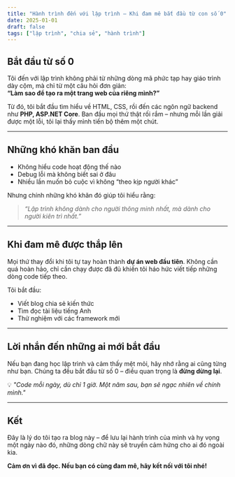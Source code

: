```yaml
---
title: "Hành trình đến với lập trình – Khi đam mê bắt đầu từ con số 0"
date: 2025-01-01
draft: false
tags: ["lập trình", "chia sẻ", "hành trình"]
---
```


## Bắt đầu từ số 0

Tôi đến với lập trình không phải từ những dòng mã phức tạp hay giáo trình dày cộm, mà chỉ từ một câu hỏi đơn giản:  
**“Làm sao để tạo ra một trang web của riêng mình?”**

Từ đó, tôi bắt đầu tìm hiểu về HTML, CSS, rồi đến các ngôn ngữ backend như **PHP, ASP.NET Core**. Ban đầu mọi thứ thật rối rắm – nhưng mỗi lần giải được một lỗi, tôi lại thấy mình tiến bộ thêm một chút.

---

## Những khó khăn ban đầu

- Không hiểu code hoạt động thế nào  
- Debug lỗi mà không biết sai ở đâu  
- Nhiều lần muốn bỏ cuộc vì không “theo kịp người khác”

Nhưng chính những khó khăn đó giúp tôi hiểu rằng:  
> *“Lập trình không dành cho người thông minh nhất, mà dành cho người kiên trì nhất.”*

---

## Khi đam mê được thắp lên

Mọi thứ thay đổi khi tôi tự tay hoàn thành **dự án web đầu tiên**. Không cần quá hoàn hảo, chỉ cần chạy được đã đủ khiến tôi háo hức viết tiếp những dòng code tiếp theo.

Tôi bắt đầu:
- Viết blog chia sẻ kiến thức  
- Tìm đọc tài liệu tiếng Anh  
- Thử nghiệm với các framework mới  

---

## Lời nhắn đến những ai mới bắt đầu

Nếu bạn đang học lập trình và cảm thấy mệt mỏi, hãy nhớ rằng ai cũng từng như bạn. Chúng ta đều bắt đầu từ số 0 – điều quan trọng là **đừng dừng lại**.

💡 *"Code mỗi ngày, dù chỉ 1 giờ. Một năm sau, bạn sẽ ngạc nhiên về chính mình."*

---

## Kết

Đây là lý do tôi tạo ra blog này – để lưu lại hành trình của mình và hy vọng một ngày nào đó, những dòng chữ này sẽ truyền cảm hứng cho ai đó ngoài kia.

**Cảm ơn vì đã đọc. Nếu bạn có cùng đam mê, hãy kết nối với tôi nhé!**

